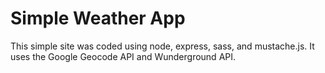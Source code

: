 # Simple Weather App

This simple site was coded using node, express, sass, and mustache.js. It uses the Google Geocode API and Wunderground API.
